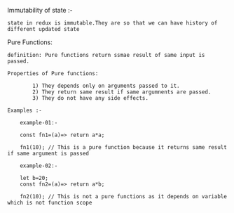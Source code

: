 Immutability of state :-

    state in redux is immutable.They are so that we can have history of different updated state

Pure Functions:

    definition: Pure functions return ssmae result of same input is passed.

    Properties of Pure functions:

    		1) They depends only on arguments passed to it.
    		2) They return same result if same argumnents are passed.
    		3) They do not have any side effects.

    Examples :-

    	example-01:-

    	const fn1=(a)=> return a*a;

    	fn1(10); // This is a pure function because it returns same result if same argument is passed

    	example-02:-

    	let b=20;
    	const fn2=(a)=> return a*b;

    	fn2(10); // This is not a pure functions as it depends on variable which is not function scope

